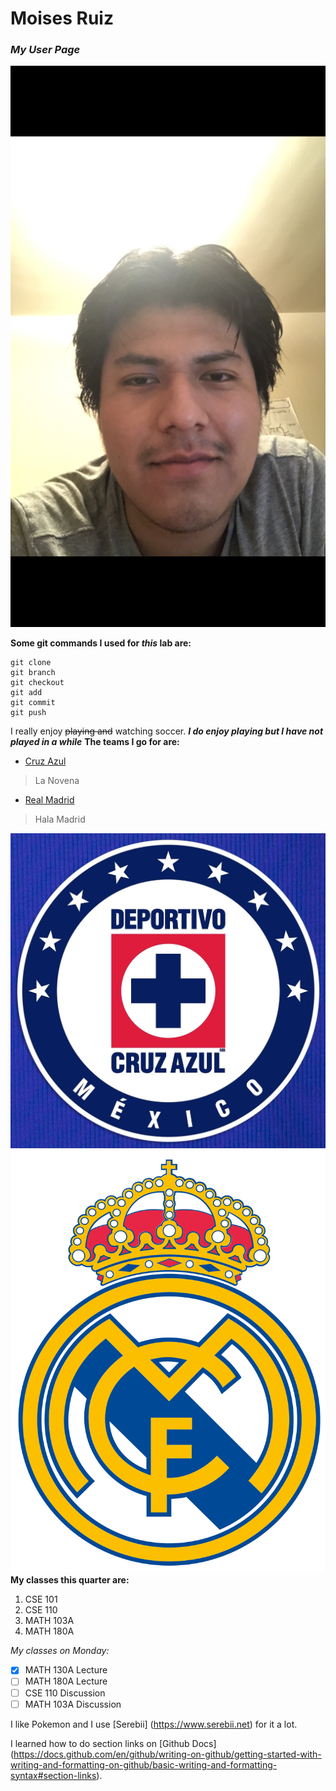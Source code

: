 # **Moises Ruiz**
### *My User Page*

![A picture of me](selfie.PNG)

**Some git commands I used for _this_ lab are:**
```
git clone
git branch
git checkout
git add
git commit
git push
```
I really enjoy ~~playing and~~ watching soccer.
***I do enjoy playing but I have not played in a while***
**The teams I go for are:**
- [Cruz Azul](cruz_azul.jpg)
> La Novena
- [Real Madrid](Real_Madrid_CF.png)
> Hala Madrid


![Cruz Azul](cruz_azul.jpg)
![Real Madrid](Real_Madrid_CF.png)
**My classes this quarter are:**
1. CSE 101
2. CSE 110
3. MATH 103A
4. MATH 180A

*My classes on Monday:*
- [x] MATH 130A Lecture
- [ ] MATH 180A Lecture
- [ ] CSE 110 Discussion
- [ ] MATH 103A Discussion

I like Pokemon and I use [Serebii] (https://www.serebii.net) for it a lot.

I learned how to do section links on [Github Docs] (https://docs.github.com/en/github/writing-on-github/getting-started-with-writing-and-formatting-on-github/basic-writing-and-formatting-syntax#section-links).
